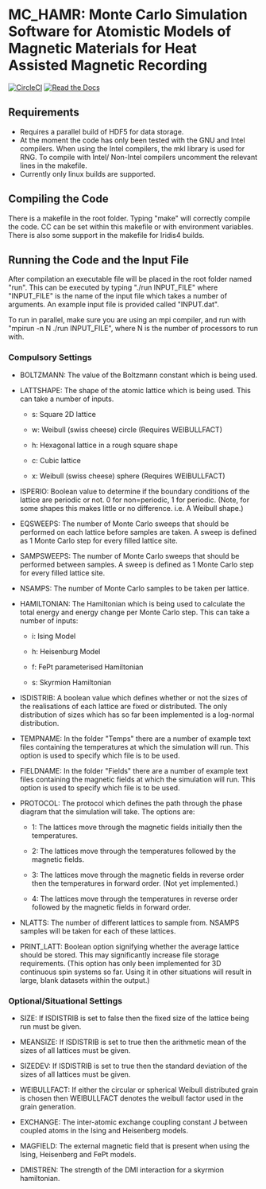 # MC_HAMR: Monte Carlo Simulation Software for Atomistic Models of Magnetic Materials for Heat Assisted Magnetic Recording

[![CircleCI](https://circleci.com/gh/waterswims/MC_HAMR/tree/master.svg?style=svg)](https://circleci.com/gh/waterswims/MC_HAMR/tree/master)
[![Read the Docs](https://img.shields.io/readthedocs/pip.svg)](http://jmwaters.me/MC_HAMR/)

## Requirements

* Requires a parallel build of HDF5 for data storage.
* At the moment the code has only been tested with the GNU and Intel compilers. When using the Intel compilers, the mkl library is used for RNG. To compile with Intel/ Non-Intel compilers uncomment the relevant lines in the makefile.
* Currently only linux builds are supported.

## Compiling the Code

There is a makefile in the root folder. Typing "make" will correctly compile the code. CC can be set within this makefile or with environment variables. There is also some support in the makefile for Iridis4 builds.

## Running the Code and the Input File

After compilation an executable file will be placed in the root folder named "run". This can be executed by typing "./run INPUT_FILE" where "INPUT_FILE" is the name of the input file which takes a number of arguments. An example input file is provided called "INPUT.dat".

To run in parallel, make sure you are using an mpi compiler, and run with "mpirun -n N ./run INPUT_FILE", where N is the number of processors to run with.

### Compulsory Settings

* BOLTZMANN: The value of the Boltzmann constant which is being used.

* LATTSHAPE: The shape of the atomic lattice which is being used. This can take a number of inputs.

    * s: Square 2D lattice

    * w: Weibull (swiss cheese) circle (Requires WEIBULLFACT)

    * h: Hexagonal lattice in a rough square shape

    * c: Cubic lattice

    * x: Weibull (swiss cheese) sphere (Requires WEIBULLFACT)

* ISPERIO: Boolean value to determine if the boundary conditions of the lattice are periodic or not. 0 for non=periodic, 1 for periodic. (Note, for some shapes this makes little or no difference. i.e. A Weibull shape.)

* EQSWEEPS: The number of Monte Carlo sweeps that should be performed on each lattice before samples are taken. A sweep is defined as 1 Monte Carlo step for every filled lattice site.

* SAMPSWEEPS: The number of Monte Carlo sweeps that should be performed between samples. A sweep is defined as 1 Monte Carlo step for every filled lattice site.

* NSAMPS: The number of Monte Carlo samples to be taken per lattice.

* HAMILTONIAN: The Hamiltonian which is being used to calculate the total energy and energy change per Monte Carlo step. This can take a number of inputs:

    * i: Ising Model

    * h: Heisenburg Model

    * f: FePt parameterised Hamiltonian

    * s: Skyrmion Hamiltonian

* ISDISTRIB: A boolean value which defines whether or not the sizes of the realisations of each lattice are fixed or distributed. The only distribution of sizes which has so far been implemented is a log-normal distribution.

* TEMPNAME: In the folder "Temps" there are a number of example text files containing the temperatures at which the simulation will run. This option is used to specify which file is to be used.

* FIELDNAME: In the folder "Fields" there are a number of example text files containing the magnetic fields at which the simulation will run. This option is used to specify which file is to be used.

* PROTOCOL: The protocol which defines the path through the phase diagram that the simulation will take. The options are:

    * 1: The lattices move through the magnetic fields initially then the temperatures.

    * 2: The lattices move through the temperatures followed by the magnetic fields.

    * 3: The lattices move through the magnetic fields in reverse order then the temperatures in forward order. (Not yet implemented.)

    * 4: The lattices move through the temperatures in reverse order followed by the magnetic fields in forward order.

* NLATTS: The number of different lattices to sample from. NSAMPS samples will be taken for each of these lattices.

* PRINT_LATT: Boolean option signifying whether the average lattice should be stored. This may significantly increase file storage requirements. (This option has only been implemented for 3D continuous spin systems so far. Using it in other situations will result in large, blank datasets within the output.)

### Optional/Situational Settings

* SIZE: If ISDISTRIB is set to false then the fixed size of the lattice being run must be given.

* MEANSIZE: If ISDISTRIB is set to true then the arithmetic mean of the sizes of all lattices must be given.

* SIZEDEV: If ISDISTRIB is set to true then the standard deviation of the sizes of all lattices must be given.

* WEIBULLFACT: If either the circular or spherical Weibull distributed grain is chosen then WEIBULLFACT denotes the weibull factor used in the grain generation.

* EXCHANGE: The inter-atomic exchange coupling constant J between coupled atoms in the Ising and Heisenberg models.

* MAGFIELD: The external magnetic field that is present when using the Ising, Heisenberg and FePt models.

* DMISTREN: The strength of the DMI interaction for a skyrmion hamiltonian.
